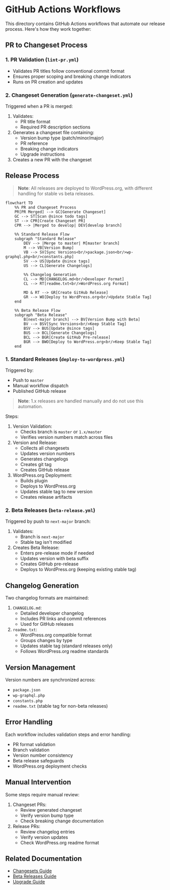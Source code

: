 # GitHub Actions Workflows

This directory contains GitHub Actions workflows that automate our release process. Here's how they work together:

## PR to Changeset Process

### 1. PR Validation (`lint-pr.yml`)
- Validates PR titles follow conventional commit format
- Ensures proper scoping and breaking change indicators
- Runs on PR creation and updates

### 2. Changeset Generation (`generate-changeset.yml`)
Triggered when a PR is merged:
1. Validates:
   - PR title format
   - Required PR description sections
2. Generates a changeset file containing:
   - Version bump type (patch/minor/major)
   - PR reference
   - Breaking change indicators
   - Upgrade instructions
3. Creates a new PR with the changeset

## Release Process

> **Note**: All releases are deployed to WordPress.org, with different handling for stable vs beta releases.

```mermaid
flowchart TD
    %% PR and Changeset Process
    PR[PR Merged] --> GC[Generate Changeset]
    GC --> ST[Scan @since todo tags]
    ST --> CPR[Create Changeset PR]
    CPR --> |Merged to develop| DEV[develop branch]

    %% Standard Release Flow
    subgraph "Standard Release"
        DEV --> |Merge to master| M[master branch]
        M --> VB[Version Bump]
        VB --> SV[Sync Versions<br/>package.json<br/>wp-graphql.php<br/>constants.php]
        SV --> US[Update @since tags]
        US --> CL[Generate Changelogs]

        %% Changelog Generation
        CL --> MD[CHANGELOG.md<br/>Developer Format]
        CL --> RT[readme.txt<br/>WordPress.org Format]

        MD & RT --> GR[Create GitHub Release]
        GR --> WO[Deploy to WordPress.org<br/>Update Stable Tag]
    end

    %% Beta Release Flow
    subgraph "Beta Release"
        B[next-major branch] --> BV[Version Bump with Beta]
        BV --> BSV[Sync Versions<br/>Keep Stable Tag]
        BSV --> BUS[Update @since tags]
        BUS --> BCL[Generate Changelogs]
        BCL --> BGR[Create GitHub Pre-release]
        BGR --> BWO[Deploy to WordPress.org<br/>Keep Stable Tag]
    end
```

### 1. Standard Releases (`deploy-to-wordpress.yml`)
Triggered by:
- Push to `master`
- Manual workflow dispatch
- Published GitHub release

> **Note**: 1.x releases are handled manually and do not use this automation.

Steps:
1. Version Validation:
   - Checks branch is `master` or `1.x/master`
   - Verifies version numbers match across files
2. Version and Release:
   - Collects all changesets
   - Updates version numbers
   - Generates changelogs
   - Creates git tag
   - Creates GitHub release
3. WordPress.org Deployment:
   - Builds plugin
   - Deploys to WordPress.org
   - Updates stable tag to new version
   - Creates release artifacts

### 2. Beta Releases (`beta-release.yml`)
Triggered by push to `next-major` branch:
1. Validates:
   - Branch is `next-major`
   - Stable tag isn't modified
2. Creates Beta Release:
   - Enters pre-release mode if needed
   - Updates version with beta suffix
   - Creates GitHub pre-release
   - Deploys to WordPress.org (keeping existing stable tag)

## Changelog Generation

Two changelog formats are maintained:
1. `CHANGELOG.md`:
   - Detailed developer changelog
   - Includes PR links and commit references
   - Used for GitHub releases
2. `readme.txt`:
   - WordPress.org compatible format
   - Groups changes by type
   - Updates stable tag (standard releases only)
   - Follows WordPress.org readme standards

## Version Management

Version numbers are synchronized across:
- `package.json`
- `wp-graphql.php`
- `constants.php`
- `readme.txt` (stable tag for non-beta releases)

## Error Handling

Each workflow includes validation steps and error handling:
- PR format validation
- Branch validation
- Version number consistency
- Beta release safeguards
- WordPress.org deployment checks

## Manual Intervention

Some steps require manual review:
1. Changeset PRs:
   - Review generated changeset
   - Verify version bump type
   - Check breaking change documentation
2. Release PRs:
   - Review changelog entries
   - Verify version updates
   - Check WordPress.org readme format

## Related Documentation
- [Changesets Guide](../../.changeset/README.md)
- [Beta Releases Guide](../../docs/beta-releases.md)
- [Upgrade Guide](../../docs/upgrading.md)